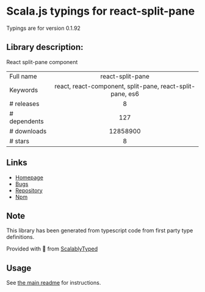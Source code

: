 
# Scala.js typings for react-split-pane

Typings are for version 0.1.92

## Library description:
React split-pane component

|                    |                 |
| ------------------ | :-------------: |
| Full name          | react-split-pane |
| Keywords           | react, react-component, split-pane, react-split-pane, es6 |
| # releases         | 8 |
| # dependents       | 127 |
| # downloads        | 12858900 |
| # stars            | 8 |

## Links
- [Homepage](https://github.com/tomkp/react-split-pane)
- [Bugs](https://github.com/tomkp/react-split-pane)
- [Repository](https://github.com/tomkp/react-split-pane)
- [Npm](https://www.npmjs.com/package/react-split-pane)
    


## Note
This library has been generated from typescript code from first party type definitions.

Provided with :purple_heart: from [ScalablyTyped](https://github.com/oyvindberg/ScalablyTyped)

## Usage
See [the main readme](../../readme.md) for instructions.


